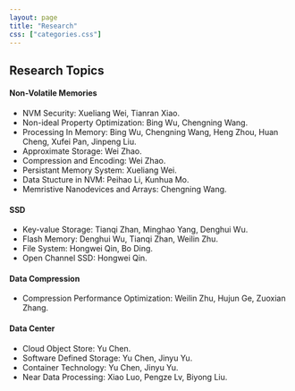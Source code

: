 ```yaml
---
layout: page
title: "Research"
css: ["categories.css"]
---
```

<!-- {% include categories.html %} -->
## **Research Topics**

#### **Non-Volatile Memories**
 - NVM Security: Xueliang Wei, Tianran Xiao.
 - Non-ideal Property Optimization: Bing Wu, Chengning Wang.
 - Processing In Memory: Bing Wu, Chengning Wang, Heng Zhou, Huan Cheng, Xufei Pan, Jinpeng Liu.
 - Approximate Storage: Wei Zhao.
 - Compression and Encoding: Wei Zhao.
 - Persistant Memory System: Xueliang Wei.
 - Data Stucture in NVM: Peihao Li, Kunhua Mo.
 - Memristive Nanodevices and Arrays: Chengning Wang.
 <!-- - Three-dimensional Integrated Memristive Systems: Chengning Wang. -->

#### **SSD**
 - Key-value Storage: Tianqi Zhan, Minghao Yang, Denghui Wu.
 - Flash Memory: Denghui Wu, Tianqi Zhan, Weilin Zhu.
 - File System: Hongwei Qin, Bo Ding.
 - Open Channel SSD: Hongwei Qin.

#### **Data Compression**
 - Compression Performance Optimization: Weilin Zhu, Hujun Ge, Zuoxian Zhang.

#### **Data Center**
- Cloud Object Store: Yu Chen.
- Software Defined Storage: Yu Chen, Jinyu Yu.
- Container Technology: Yu Chen, Jinyu Yu.
- Near Data Processing: Xiao Luo, Pengze Lv, Biyong Liu.